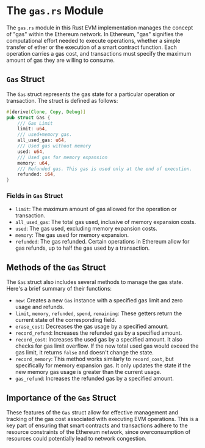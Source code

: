 # The `gas.rs` Module

The `gas.rs` module in this Rust EVM implementation manages the concept of "gas" within the Ethereum network. In Ethereum, "gas" signifies the computational effort needed to execute operations, whether a simple transfer of ether or the execution of a smart contract function. Each operation carries a gas cost, and transactions must specify the maximum amount of gas they are willing to consume.

## `Gas` Struct

The `Gas` struct represents the gas state for a particular operation or transaction. The struct is defined as follows:

```rust
#[derive(Clone, Copy, Debug)]
pub struct Gas {
    /// Gas Limit
    limit: u64,
    /// used+memory gas.
    all_used_gas: u64,
    /// Used gas without memory
    used: u64,
    /// Used gas for memory expansion
    memory: u64,
    /// Refunded gas. This gas is used only at the end of execution.
    refunded: i64,
}
```

### Fields in `Gas` Struct

- `limit`: The maximum amount of gas allowed for the operation or transaction.
- `all_used_gas`: The total gas used, inclusive of memory expansion costs.
- `used`: The gas used, excluding memory expansion costs.
- `memory`: The gas used for memory expansion.
- `refunded`: The gas refunded. Certain operations in Ethereum allow for gas refunds, up to half the gas used by a transaction.

## Methods of the `Gas` Struct

The `Gas` struct also includes several methods to manage the gas state. Here's a brief summary of their functions:

- `new`: Creates a new `Gas` instance with a specified gas limit and zero usage and refunds.
- `limit`, `memory`, `refunded`, `spend`, `remaining`: These getters return the current state of the corresponding field.
- `erase_cost`: Decreases the gas usage by a specified amount.
- `record_refund`: Increases the refunded gas by a specified amount.
- `record_cost`: Increases the used gas by a specified amount. It also checks for gas limit overflow. If the new total used gas would exceed the gas limit, it returns `false` and doesn't change the state.
- `record_memory`: This method works similarly to `record_cost`, but specifically for memory expansion gas. It only updates the state if the new memory gas usage is greater than the current usage.
- `gas_refund`: Increases the refunded gas by a specified amount.

## Importance of the `Gas` Struct

These features of the `Gas` struct allow for effective management and tracking of the gas cost associated with executing EVM operations. This is a key part of ensuring that smart contracts and transactions adhere to the resource constraints of the Ethereum network, since overconsumption of resources could potentially lead to network congestion.